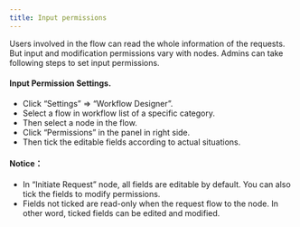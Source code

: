 ```yaml
---
title: Input permissions
---
```


Users involved in the flow can read the whole information of the requests. But input and modification permissions vary with nodes. Admins can take following steps to set input permissions.

#### Input Permission Settings.
- Click “Settings” => “Workflow Designer”.
- Select a flow in workflow list of a specific category.
- Then select a node in the flow.
- Click “Permissions” in the panel in right side.
- Then tick the editable fields according to actual situations.

#### Notice：
- In “Initiate Request” node, all fields are editable by default. You can also tick the fields to modify permissions.
- Fields not ticked are read-only when the request flow to the node. In other word, ticked fields can be edited and modified.
